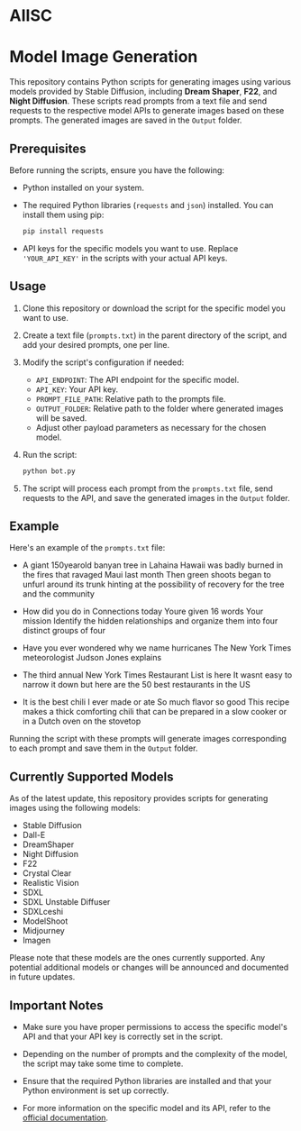 # AIISC
 # Model Image Generation

This repository contains Python scripts for generating images using various models provided by Stable Diffusion, including **Dream Shaper**, **F22**, and **Night Diffusion**. These scripts read prompts from a text file and send requests to the respective model APIs to generate images based on these prompts. The generated images are saved in the `Output` folder.

## Prerequisites

Before running the scripts, ensure you have the following:

- Python installed on your system.
- The required Python libraries (`requests` and `json`) installed. You can install them using pip:

    ```bash
    pip install requests
    ```

- API keys for the specific models you want to use. Replace `'YOUR_API_KEY'` in the scripts with your actual API keys.

## Usage

1. Clone this repository or download the script for the specific model you want to use.

2. Create a text file (`prompts.txt`) in the parent directory of the script, and add your desired prompts, one per line.

3. Modify the script's configuration if needed:

    - `API_ENDPOINT`: The API endpoint for the specific model.
    - `API_KEY`: Your API key.
    - `PROMPT_FILE_PATH`: Relative path to the prompts file.
    - `OUTPUT_FOLDER`: Relative path to the folder where generated images will be saved.
    - Adjust other payload parameters as necessary for the chosen model.

4. Run the script:

    ```bash
    python bot.py
    ```

5. The script will process each prompt from the `prompts.txt` file, send requests to the API, and save the generated images in the `Output` folder.

## Example

Here's an example of the `prompts.txt` file:

- A giant 150yearold banyan tree in Lahaina Hawaii was badly burned in the fires that ravaged Maui last month Then green shoots began to unfurl around its trunk hinting at the possibility of recovery for the tree and the community

- How did you do in Connections today Youre given 16 words Your mission Identify the hidden relationships and organize them into four distinct groups of four

- Have you ever wondered why we name hurricanes The New York Times meteorologist Judson Jones explains

- The third annual New York Times Restaurant List is here It wasnt easy to narrow it down but here are the 50 best restaurants in the US

- It is the best chili I ever made or ate So much flavor so good This recipe makes a thick comforting chili that can be prepared in a slow cooker or in a Dutch oven on the stovetop

Running the script with these prompts will generate images corresponding to each prompt and save them in the `Output` folder.

## Currently Supported Models

As of the latest update, this repository provides scripts for generating images using the following models:

- Stable Diffusion
- Dall-E
- DreamShaper
- Night Diffusion
- F22
- Crystal Clear
- Realistic Vision
- SDXL
- SDXL Unstable Diffuser
- SDXLceshi
- ModelShoot
- Midjourney
- Imagen

Please note that these models are the ones currently supported. Any potential additional models or changes will be announced and documented in future updates.

## Important Notes

- Make sure you have proper permissions to access the specific model's API and that your API key is correctly set in the script.

- Depending on the number of prompts and the complexity of the model, the script may take some time to complete.

- Ensure that the required Python libraries are installed and that your Python environment is set up correctly.

- For more information on the specific model and its API, refer to the [official documentation](https://stablediffusionapi.com).


